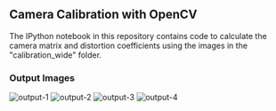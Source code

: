 ## Camera Calibration with OpenCV

The IPython notebook in this repository contains code to calculate the camera matrix and distortion coefficients using the images in the "calibration_wide" folder.

### Output Images

![output-1](https://user-images.githubusercontent.com/34116562/49001469-c486a100-f182-11e8-8145-b2370d7d18f2.png)
![output-2](https://user-images.githubusercontent.com/34116562/49001471-c6506480-f182-11e8-9c54-41b073926edc.png)
![output-3](https://user-images.githubusercontent.com/34116562/49001474-c7819180-f182-11e8-8a5a-2d43d1f10d4d.png)
![output-4](https://user-images.githubusercontent.com/34116562/49001476-c8b2be80-f182-11e8-9f62-427d034a6d4a.png)
